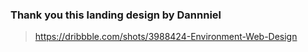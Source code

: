 ### Thank you this landing design by Dannniel 
>https://dribbble.com/shots/3988424-Environment-Web-Design